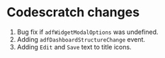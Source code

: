 # Codescratch changes

1. Bug fix if `adfWidgetModalOptions` was undefined.
2. Adding `adfDashboardStructureChange` event.
3. Adding `Edit` and `Save` text to title icons.
